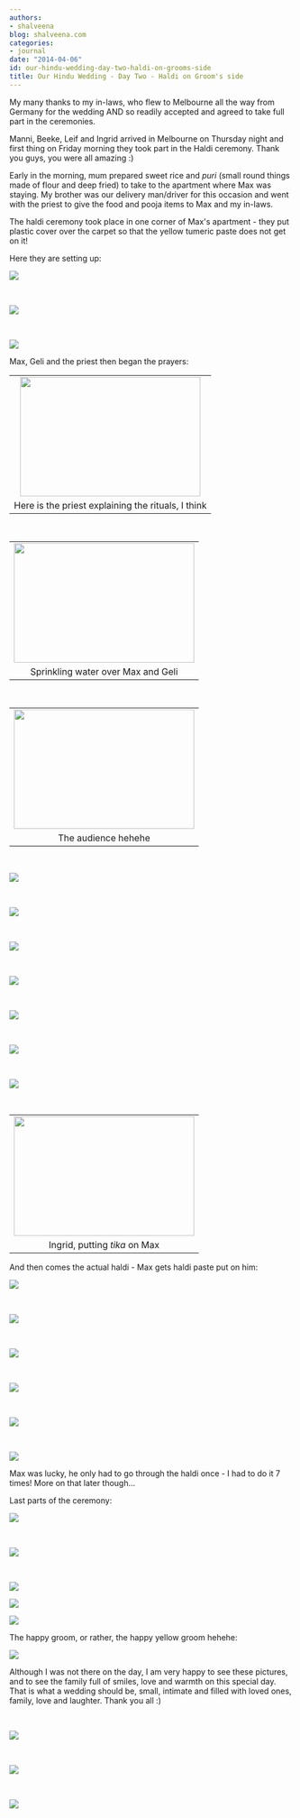 ```yaml
---
authors:
- shalveena
blog: shalveena.com
categories:
- journal
date: "2014-04-06"
id: our-hindu-wedding-day-two-haldi-on-grooms-side
title: Our Hindu Wedding - Day Two - Haldi on Groom's side
---
```


My many thanks to my in-laws, who flew to Melbourne all the way from Germany for the wedding AND so readily accepted and agreed to take full part in the ceremonies.

Manni, Beeke, Leif and Ingrid arrived in Melbourne on Thursday night and first thing on Friday morning they took part in the Haldi ceremony. Thank you guys, you were all amazing :)

Early in the morning, mum prepared sweet rice and _puri_ (small round things made of flour and deep fried) to take to the apartment where Max was staying. My brother was our delivery man/driver for this occasion and went with the priest to give the food and pooja items to Max and my in-laws.

The haldi ceremony took place in one corner of Max's apartment - they put plastic cover over the carpet so that the yellow tumeric paste does not get on it!

Here they are setting up:

![](https://shalveena.files.wordpress.com/2014/04/0bbfc-dsc_0559.jpg)

 

![](https://shalveena.files.wordpress.com/2014/04/6c749-dsc_0562.jpg)

 

![](https://shalveena.files.wordpress.com/2014/04/62092-dsc_0561.jpg)

Max, Geli and the priest then began the prayers:

<table class="tr-caption-container" style="margin-left:auto;margin-right:auto;text-align:center;" cellspacing="0" cellpadding="0" align="center"><tbody><tr><td style="text-align:center;"><a style="margin-left:auto;margin-right:auto;" href="https://shalveena.files.wordpress.com/2014/04/29220-dsc_0566.jpg"><img src="https://shalveena.files.wordpress.com/2014/04/29220-dsc_0566.jpg" width="320" height="212" border="0"></a></td></tr><tr><td class="tr-caption" style="text-align:center;">Here is the priest explaining the rituals, I think</td></tr></tbody></table>

 

<table class="tr-caption-container" style="margin-left:auto;margin-right:auto;text-align:center;" cellspacing="0" cellpadding="0" align="center"><tbody><tr><td style="text-align:center;"><a style="margin-left:auto;margin-right:auto;" href="https://shalveena.files.wordpress.com/2014/04/86f48-dsc_0568.jpg"><img src="https://shalveena.files.wordpress.com/2014/04/86f48-dsc_0568.jpg" width="320" height="212" border="0"></a></td></tr><tr><td class="tr-caption" style="text-align:center;">Sprinkling water over Max and Geli</td></tr></tbody></table>

 

<table class="tr-caption-container" style="margin-left:auto;margin-right:auto;text-align:center;" cellspacing="0" cellpadding="0" align="center"><tbody><tr><td style="text-align:center;"><a style="margin-left:auto;margin-right:auto;" href="https://shalveena.files.wordpress.com/2014/04/61881-dsc_0573.jpg"><img src="https://shalveena.files.wordpress.com/2014/04/61881-dsc_0573.jpg" width="320" height="212" border="0"></a></td></tr><tr><td class="tr-caption" style="text-align:center;">The audience hehehe</td></tr></tbody></table>

 

![](https://shalveena.files.wordpress.com/2014/04/91eb4-dsc_0575.jpg)

 

![](https://shalveena.files.wordpress.com/2014/04/cf79d-dsc_0576.jpg)

 

![](https://shalveena.files.wordpress.com/2014/04/869ab-dsc_0590.jpg)

 

![](https://shalveena.files.wordpress.com/2014/04/6fed5-dsc_0606.jpg)

 

![](https://shalveena.files.wordpress.com/2014/04/ec21f-dsc_0615.jpg)

 

![](https://shalveena.files.wordpress.com/2014/04/14503-dsc_0617.jpg)

 

![](https://shalveena.files.wordpress.com/2014/04/52811-dsc_0619.jpg)

 

<table class="tr-caption-container" style="margin-left:auto;margin-right:auto;text-align:center;" cellspacing="0" cellpadding="0" align="center"><tbody><tr><td style="text-align:center;"><a style="margin-left:auto;margin-right:auto;" href="https://shalveena.files.wordpress.com/2014/04/d07bd-dsc_0620.jpg"><img src="https://shalveena.files.wordpress.com/2014/04/d07bd-dsc_0620.jpg" width="320" height="212" border="0"></a></td></tr><tr><td class="tr-caption" style="text-align:center;">Ingrid, putting <i>tika</i>&nbsp;on Max</td></tr></tbody></table>

And then comes the actual haldi - Max gets haldi paste put on him:

![](https://shalveena.files.wordpress.com/2014/04/996cb-dsc_0623.jpg)

 

![](https://shalveena.files.wordpress.com/2014/04/2f050-dsc_0626.jpg)

 

![](https://shalveena.files.wordpress.com/2014/04/c5695-dsc_0629.jpg)

 

![](https://shalveena.files.wordpress.com/2014/04/c7085-dsc_0635.jpg)

 

![](https://shalveena.files.wordpress.com/2014/04/7ea92-dsc_0637.jpg)

 

![](https://shalveena.files.wordpress.com/2014/04/cf628-dsc_0640.jpg)

Max was lucky, he only had to go through the haldi once - I had to do it 7 times! More on that later though...

Last parts of the ceremony:

![](https://shalveena.files.wordpress.com/2014/04/61f98-dsc_0647.jpg)

 

![](https://shalveena.files.wordpress.com/2014/04/30e02-dsc_0649.jpg)

 

![](https://shalveena.files.wordpress.com/2014/04/7c33c-dsc_0654.jpg)

![](https://shalveena.files.wordpress.com/2014/04/54e54-dsc_0667.jpg)

![](https://shalveena.files.wordpress.com/2014/04/6257b-img_2299.jpg)

The happy groom, or rather, the happy yellow groom hehehe:

![](https://shalveena.files.wordpress.com/2014/04/a44a7-dsc_0658.jpg)

Although I was not there on the day, I am very happy to see these pictures, and to see the family full of smiles, love and warmth on this special day. That is what a wedding should be, small, intimate and filled with loved ones, family, love and laughter. Thank you all :)

 

![](https://shalveena.files.wordpress.com/2014/04/7f221-dsc_0675.jpg)

 

![](https://shalveena.files.wordpress.com/2014/04/61ed6-dsc_0677.jpg)

 

![](https://shalveena.files.wordpress.com/2014/04/81de0-dsc_0685.jpg)
